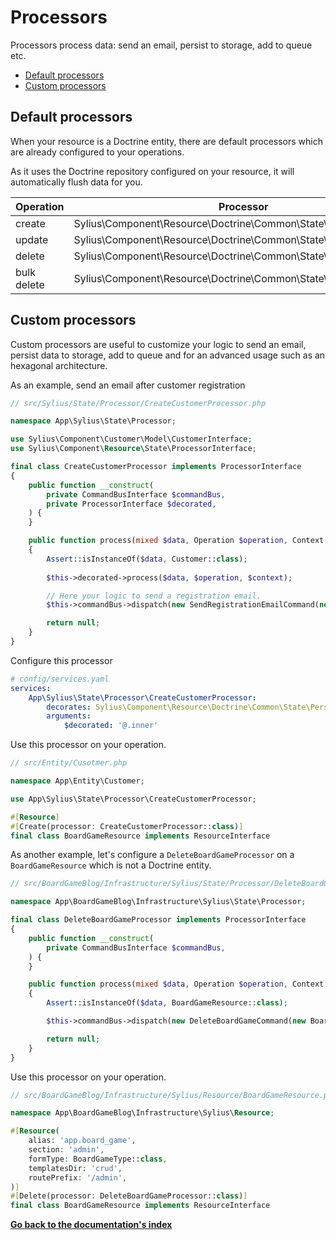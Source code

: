 # Processors

Processors process data: send an email, persist to storage, add to queue etc.

<!-- TOC -->
* [Default processors](#default-processors)
* [Custom processors](#custom-processors)
<!-- TOC -->

## Default processors

When your resource is a Doctrine entity, there are default processors which are already configured to your operations.

As it uses the Doctrine repository configured on your resource, it will automatically flush data for you.

| Operation   | Processor                                                        |
|-------------|------------------------------------------------------------------|
| create      | Sylius\Component\Resource\Doctrine\Common\State\PersistProcessor |
| update      | Sylius\Component\Resource\Doctrine\Common\State\PersistProcessor |
| delete      | Sylius\Component\Resource\Doctrine\Common\State\RemoveProcessor  |
| bulk delete | Sylius\Component\Resource\Doctrine\Common\State\RemoveProcessor  |

## Custom processors

Custom processors are useful to customize your logic to send an email, persist data to storage, add to queue and for an advanced usage such as an hexagonal architecture.

As an example, send an email after customer registration

```php
// src/Sylius/State/Processor/CreateCustomerProcessor.php

namespace App\Sylius\State\Processor;

use Sylius\Component\Customer\Model\CustomerInterface;
use Sylius\Component\Resource\State\ProcessorInterface;

final class CreateCustomerProcessor implements ProcessorInterface
{
    public function __construct(
        private CommandBusInterface $commandBus,
        private ProcessorInterface $decorated,
    ) {
    }

    public function process(mixed $data, Operation $operation, Context $context): mixed
    {
        Assert::isInstanceOf($data, Customer::class);
        
        $this->decorated->process($data, $operation, $context);

        // Here your logic to send a registration email.
        $this->commandBus->dispatch(new SendRegistrationEmailCommand(new CustomerId($data->id)));

        return null;
    }
}
```

Configure this processor

```yaml
# config/services.yaml
services:
    App\Sylius\State\Processor\CreateCustomerProcessor:
        decorates: Sylius\Component\Resource\Doctrine\Common\State\PersistProcessor
        arguments:
            $decorated: '@.inner'
```

Use this processor on your operation.

```php
// src/Entity/Cusotmer.php

namespace App\Entity\Customer;

use App\Sylius\State\Processor\CreateCustomerProcessor;

#[Resource]
#[Create(processor: CreateCustomerProcessor::class)]
final class BoardGameResource implements ResourceInterface
```


As another example, let's configure a `DeleteBoardGameProcessor` on a `BoardGameResource` which is not a Doctrine entity.

```php
// src/BoardGameBlog/Infrastructure/Sylius/State/Processor/DeleteBoardGameProcessor.php

namespace App\BoardGameBlog\Infrastructure\Sylius\State\Processor;

final class DeleteBoardGameProcessor implements ProcessorInterface
{
    public function __construct(
        private CommandBusInterface $commandBus,
    ) {
    }

    public function process(mixed $data, Operation $operation, Context $context): mixed
    {
        Assert::isInstanceOf($data, BoardGameResource::class);

        $this->commandBus->dispatch(new DeleteBoardGameCommand(new BoardGameId($data->id)));

        return null;
    }
}
```

Use this processor on your operation.

```php
// src/BoardGameBlog/Infrastructure/Sylius/Resource/BoardGameResource.php

namespace App\BoardGameBlog\Infrastructure\Sylius\Resource;

#[Resource(
    alias: 'app.board_game',
    section: 'admin',
    formType: BoardGameType::class,
    templatesDir: 'crud',
    routePrefix: '/admin',
)]
#[Delete(processor: DeleteBoardGameProcessor::class)]
final class BoardGameResource implements ResourceInterface
```

**[Go back to the documentation's index](index.md)**
